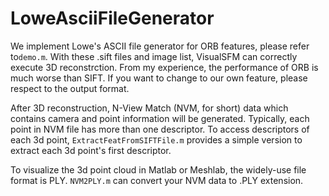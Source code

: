 # LoweAsciiFileGenerator
We implement Lowe's ASCII file generator for ORB features, please refer to`demo.m`. With these .sift files and image list, VisualSFM can correctly execute 3D reconstrction. From my experience, the performance of ORB is much worse than SIFT. If you want to change to our own feature, please respect to the output format.<br>

After 3D reconstruction, N-View Match (NVM, for short) data which contains camera and point information will be generated. Typically, each point in NVM file has more than one descriptor. To access descriptors of each 3d point, 
`ExtractFeatFromSIFTFile.m` provides a simple version to extract each 3d point's first descriptor. <br>

To visualize the 3d point cloud in Matlab or Meshlab, the widely-use file format is PLY. `NVM2PLY.m` can convert your NVM data to .PLY extension.
